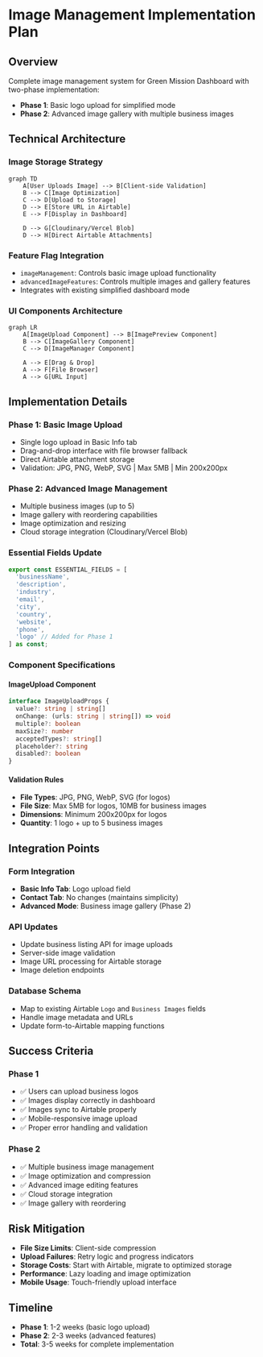 # Image Management Implementation Plan

## Overview
Complete image management system for Green Mission Dashboard with two-phase implementation:
- **Phase 1**: Basic logo upload for simplified mode
- **Phase 2**: Advanced image gallery with multiple business images

## Technical Architecture

### Image Storage Strategy
```mermaid
graph TD
    A[User Uploads Image] --> B[Client-side Validation]
    B --> C[Image Optimization]
    C --> D[Upload to Storage]
    D --> E[Store URL in Airtable]
    E --> F[Display in Dashboard]
    
    D --> G[Cloudinary/Vercel Blob]
    D --> H[Direct Airtable Attachments]
```

### Feature Flag Integration
- `imageManagement`: Controls basic image upload functionality
- `advancedImageFeatures`: Controls multiple images and gallery features
- Integrates with existing simplified dashboard mode

### UI Components Architecture
```mermaid
graph LR
    A[ImageUpload Component] --> B[ImagePreview Component]
    B --> C[ImageGallery Component]
    C --> D[ImageManager Component]
    
    A --> E[Drag & Drop]
    A --> F[File Browser]
    A --> G[URL Input]
```

## Implementation Details

### Phase 1: Basic Image Upload
- Single logo upload in Basic Info tab
- Drag-and-drop interface with file browser fallback
- Direct Airtable attachment storage
- Validation: JPG, PNG, WebP, SVG | Max 5MB | Min 200x200px

### Phase 2: Advanced Image Management
- Multiple business images (up to 5)
- Image gallery with reordering capabilities
- Image optimization and resizing
- Cloud storage integration (Cloudinary/Vercel Blob)

### Essential Fields Update
```typescript
export const ESSENTIAL_FIELDS = [
  'businessName',
  'description', 
  'industry',
  'email',
  'city',
  'country',
  'website',
  'phone',
  'logo' // Added for Phase 1
] as const;
```

### Component Specifications

#### ImageUpload Component
```typescript
interface ImageUploadProps {
  value?: string | string[]
  onChange: (urls: string | string[]) => void
  multiple?: boolean
  maxSize?: number
  acceptedTypes?: string[]
  placeholder?: string
  disabled?: boolean
}
```

#### Validation Rules
- **File Types**: JPG, PNG, WebP, SVG (for logos)
- **File Size**: Max 5MB for logos, 10MB for business images
- **Dimensions**: Minimum 200x200px for logos
- **Quantity**: 1 logo + up to 5 business images

## Integration Points

### Form Integration
- **Basic Info Tab**: Logo upload field
- **Contact Tab**: No changes (maintains simplicity)
- **Advanced Mode**: Business image gallery (Phase 2)

### API Updates
- Update business listing API for image uploads
- Server-side image validation
- Image URL processing for Airtable storage
- Image deletion endpoints

### Database Schema
- Map to existing Airtable `Logo` and `Business Images` fields
- Handle image metadata and URLs
- Update form-to-Airtable mapping functions

## Success Criteria

### Phase 1
- ✅ Users can upload business logos
- ✅ Images display correctly in dashboard
- ✅ Images sync to Airtable properly
- ✅ Mobile-responsive image upload
- ✅ Proper error handling and validation

### Phase 2
- ✅ Multiple business image management
- ✅ Image optimization and compression
- ✅ Advanced image editing features
- ✅ Cloud storage integration
- ✅ Image gallery with reordering

## Risk Mitigation
- **File Size Limits**: Client-side compression
- **Upload Failures**: Retry logic and progress indicators
- **Storage Costs**: Start with Airtable, migrate to optimized storage
- **Performance**: Lazy loading and image optimization
- **Mobile Usage**: Touch-friendly upload interface

## Timeline
- **Phase 1**: 1-2 weeks (basic logo upload)
- **Phase 2**: 2-3 weeks (advanced features)
- **Total**: 3-5 weeks for complete implementation